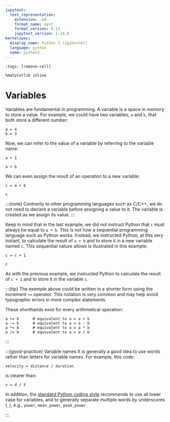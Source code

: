 ```yaml
---
jupytext:
  text_representation:
    extension: .md
    format_name: myst
    format_version: 0.13
    jupytext_version: 1.14.0
kernelspec:
  display_name: Python 3 (ipykernel)
  language: python
  name: python3
---
```


```{code-cell} ipython3
:tags: [remove-cell]

%matplotlib inline
```

# Variables

Variables are fundamental in programming. A variable is a space in memory to store a value. For example, we could have two variables, `a` and `b`, that both store a different number:

```{code-cell} ipython3
a = 4
b = 3
```

Now, we can refer to the value of a variable by referring to the variable name:

```{code-cell} ipython3
a + 1
```

```{code-cell} ipython3
a + b
```

We can even assign the result of an operation to a new variable:

```{code-cell} ipython3
c = a + b

c
```

:::{note}
Contrarily to other programming languages such as C/C++, we do not need to declare a variable before assigning a value to it. The variable is created as we assign its value.
:::

Keep in mind that in the last example, we did not instruct Python that `c` must always be equal to `a + b`. This is not how a sequential programming language such as Python works. Instead, we instructed Python, at this very instant, to calculate the result of `a + b` and to store it in a new variable named `c`. This sequential nature allows is illustrated in this example:

```{code-cell} ipython3
c = c + 1

c
```

As with the previous example, we instructed Python to calculate the result of `c + 1` and to store it in the variable `c`.

:::{tip}
The exemple above could be written in a shorter form using the increment `+=` operator. This notation is very common and may help avoid typographic errors in more complex statements.

These shorthands exist for every arithmetical operation:

```
a += b      # equivalent to a = a + b
a -= b      # equivalent to a = a - b
a *= b      # equivalent to a = a * b
a /= b      # equivalent to a = a / b
```
:::


:::{good-practice} Variable names
It is generally a good idea to use words rather than letters for variable names. For example, this code:

```
velocity = distance / duration
```

is clearer than:

```
v = d / t
```

In addition, the [standard Python coding style](https://pep8.org/) recommends to use all lower case for variables, and to generally separate multiple words by underscores (`_`), e.g., `power`, `mean_power`, `peak_power`.

:::
